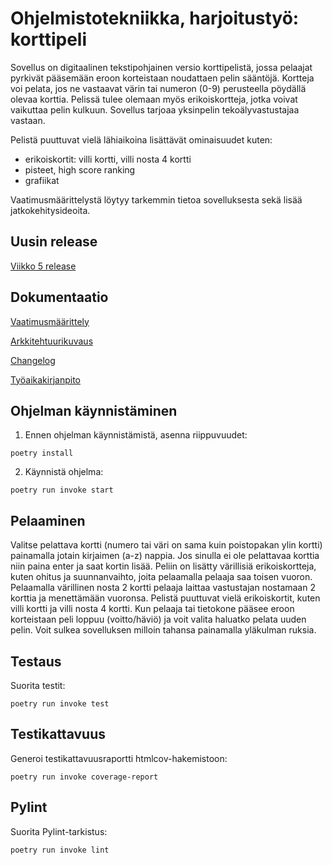 # Ohjelmistotekniikka, harjoitustyö: korttipeli

Sovellus on digitaalinen tekstipohjainen versio korttipelistä, jossa pelaajat pyrkivät pääsemään eroon korteistaan noudattaen pelin sääntöjä. Kortteja voi pelata, jos ne vastaavat värin tai numeron (0-9) perusteella pöydällä olevaa korttia. Pelissä tulee olemaan myös erikoiskortteja, jotka voivat vaikuttaa pelin kulkuun. Sovellus tarjoaa yksinpelin tekoälyvastustajaa vastaan.

Pelistä puuttuvat vielä lähiaikoina lisättävät ominaisuudet kuten:
- erikoiskortit: villi kortti, villi nosta 4 kortti
- pisteet, high score ranking
- grafiikat

Vaatimusmäärittelystä löytyy tarkemmin tietoa sovelluksesta sekä lisää jatkokehitysideoita. 

## Uusin release
[Viikko 5 release](https://github.com/honjen/ot-harjoitustyo/releases/tag/viikko5)

## Dokumentaatio

[Vaatimusmäärittely](https://github.com/honjen/ot-harjoitustyo/blob/main/dokumentaatio/vaatimusmaarittely.md)

[Arkkitehtuurikuvaus](https://github.com/honjen/ot-harjoitustyo/blob/main/dokumentaatio/arkkitehtuuri.md)

[Changelog](https://github.com/honjen/ot-harjoitustyo/blob/main/dokumentaatio/changelog.md)

[Työaikakirjanpito](https://github.com/honjen/ot-harjoitustyo/blob/main/dokumentaatio/tuntikirjanpito.md)


## Ohjelman käynnistäminen

1. Ennen ohjelman käynnistämistä, asenna riippuvuudet:

```
poetry install
```

2. Käynnistä ohjelma:

```
poetry run invoke start
```

## Pelaaminen

Valitse pelattava kortti (numero tai väri on sama kuin poistopakan ylin kortti) painamalla jotain kirjaimen (a-z) nappia. Jos sinulla ei ole pelattavaa korttia niin paina enter ja saat kortin lisää. Peliin on lisätty värillisiä erikoiskortteja, kuten ohitus ja suunnanvaihto, joita pelaamalla pelaaja saa toisen vuoron. Pelaamalla värillinen nosta 2 kortti pelaaja laittaa vastustajan nostamaan 2 korttia ja menettämään vuoronsa. Pelistä puuttuvat vielä erikoiskortit, kuten villi kortti ja villi nosta 4 kortti. Kun pelaaja tai tietokone pääsee eroon korteistaan peli loppuu (voitto/häviö) ja voit valita haluatko pelata uuden pelin. Voit sulkea sovelluksen milloin tahansa painamalla yläkulman ruksia.

## Testaus

Suorita testit:

```
poetry run invoke test
```

## Testikattavuus

Generoi testikattavuusraportti htmlcov-hakemistoon:

```
poetry run invoke coverage-report
```

## Pylint

Suorita Pylint-tarkistus:

```
poetry run invoke lint
```
